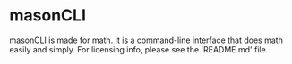 # masonCLI
masonCLI is made for math. It is a command-line interface that does math easily and simply.
For licensing info, please see the 'README.md' file.
